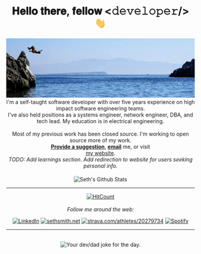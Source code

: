 <div align="center">
<h1> 𝐇𝐞𝐥𝐥𝐨 𝐭𝐡𝐞𝐫𝐞, 𝐟𝐞𝐥𝐥𝐨𝐰 <𝚍𝚎𝚟𝚎𝚕𝚘𝚙𝚎𝚛/> <img src="img/hi.gif" width="30px"></h1>
</div>

<div align="center">
<img src="img/welcome-to-sethyes-github.gif" alt="Welcome!" width="800"/>
</div>

<div align="center">
I'm a self-taught software developer with over five years experience on high impact software engineering teams.<br>
I've also held positions as a systems engineer, network engineer, DBA, and tech lead. My education is in electrical engineering. <br><br> 
Most of my previous work has been closed source. I'm working to open source more of my work. <br>
<a href="https://github.com/sethyes/sethyes/issues/new"><b>Provide a suggestion</b></a>, <a href="mailto:seth@sethsmith.net"><b>email</b></a> me, or visit <a href="https://sethsmith.net"><br>my website</b></a>.

<br>
<i>TODO: Add learnings section. Add redirection to website for users seeking personal info.</i> 
<br>
<br>
</div>


<div align="center">

<img align="center" src="https://github-readme-stats.vercel.app/api?username=sethyes&include_all_commits=true&count_private=true&show_icons=true&line_height=20&title_color=7A7ADB&icon_color=2234AE&text_color=D3D3D3&bg_color=0,000000,130F40" alt="Seth's Github Stats">

</br>

---
  [![HitCount](https://hits.dwyl.com/sethyes/sethyes.svg?style=flat-square&show=unique)](http://hits.dwyl.com/sethyes/sethyes)
  <br>
  <br>
<i>Follow me around the web:</i><br>

<a href="https://www.linkedin.com/in/sethbsmith" target="_blank"><img src="https://img.shields.io/badge/LinkedIn-%230077B5.svg?&style=flat-square&logo=linkedin&logoColor=white" alt="LinkedIn"></a> 
<a href="https://www.sethsmith.net" target="_blank"><img src="https://img.shields.io/website?url=http%3A//www.sethsmith.net/index.html" alt="sethsmith.net"></a> 
<a href="https://www.strava.com/athletes/20279734" target="_blank"><img src="https://img.shields.io/badge/-Strava-FC4C02?style=flat&logo=strava&logoColor=white" alt="strava.com/athletes/20279734"></a> 
<a href="https://open.spotify.com/user/b2fkxziy79xj2frgid7c6m2q8?si=ajGozLbzQOKfvlwJDRkTGg" target="_blank"><img src="https://img.shields.io/badge/Spotify-%231ED760.svg?&style=flat-square&logo=spotify&logoColor=white" alt="Spotify"></a>

</div>

-----
<br>
<div align="center">
<img src="https://readme-jokes.vercel.app/api" alt="Your dev/dad joke for the day." />
</div>